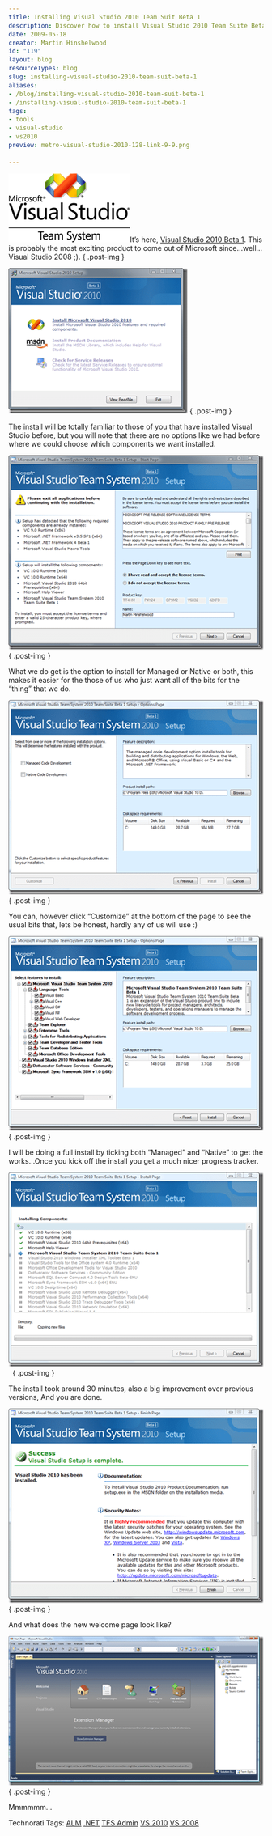 ```yaml
---
title: Installing Visual Studio 2010 Team Suit Beta 1
description: Discover how to install Visual Studio 2010 Team Suite Beta 1 with ease. Get tips on options, customization, and enjoy a smoother setup experience!
date: 2009-05-18
creator: Martin Hinshelwood
id: "119"
layout: blog
resourceTypes: blog
slug: installing-visual-studio-2010-team-suit-beta-1
aliases:
- /blog/installing-visual-studio-2010-team-suit-beta-1
- /installing-visual-studio-2010-team-suit-beta-1
tags:
- tools
- visual-studio
- vs2010
preview: metro-visual-studio-2010-128-link-9-9.png

---
```

![VS-TS_rgb_thumb[2]](images/InstallingVisualStudio2010TeamSuitBeta1_EA00-VSTS_rgb_thumb2-8-8.png)It’s here, [Visual Studio 2010 Beta 1](http://www.microsoft.com/visualstudio/en-gb/products/2010/default.mspx). This is probably the most exciting product to come out of Microsoft since…well… Visual Studio 2008 ;).
{ .post-img }

![image_thumb9](images/InstallingVisualStudio2010TeamSuitBeta1_EA00-image_thumb9-7-7.png)
{ .post-img }

The install will be totally familiar to those of you that have installed Visual Studio before, but you will note that there are no options like we had before where we could choose which components we want installed.

![image_thumb6](images/InstallingVisualStudio2010TeamSuitBeta1_EA00-image_thumb6-6-6.png)
{ .post-img }

What we do get is the option to install for Managed or Native or both, this makes it easier for the those of us who just want all of the bits for the “thing” that we do.

![image_thumb10](images/InstallingVisualStudio2010TeamSuitBeta1_EA00-image_thumb10-1-1.png)
{ .post-img }

You can, however click “Customize” at the bottom of the page to see the usual bits that, lets be honest, hardly any of us will use :)

![image_thumb12](images/InstallingVisualStudio2010TeamSuitBeta1_EA00-image_thumb12-2-2.png)
{ .post-img }

I will be doing a full install by ticking both “Managed” and “Native” to get the works…Once you kick off the install you get a much nicer progress tracker.

![image_thumb14](images/InstallingVisualStudio2010TeamSuitBeta1_EA00-image_thumb14-3-3.png) 
{ .post-img }

The install took around 30 minutes, also a big improvement over previous versions, And you are done.

![image_thumb16](images/InstallingVisualStudio2010TeamSuitBeta1_EA00-image_thumb16-4-4.png)
{ .post-img }

And what does the new welcome page look like?

![image_thumb18](images/InstallingVisualStudio2010TeamSuitBeta1_EA00-image_thumb18-5-5.png)
{ .post-img }

Mmmmmm…

Technorati Tags: [ALM](http://technorati.com/tags/ALM) [.NET](http://technorati.com/tags/.NET) [TFS Admin](http://technorati.com/tags/TFS+Admin) [VS 2010](http://technorati.com/tags/VS+2010) [VS 2008](http://technorati.com/tags/VS+2008)

